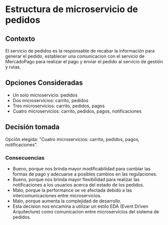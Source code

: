 # Estructura de microservicio de pedidos

## Contexto

El servicio de pedidos es la responsable de recabar la información para generar el pedido, establecer una comunicacion con el servicio de MercadoPago para realizar el pago y enviar el pedido al servicio de gestión y rutas.

## Opciones Consideradas

* Un solo microservicio: pedidos
* Dos microservicios: carrito, pedidos
* Tres microservicios: carrito, pedidos, pagos
* Cuatro microservicios: carrito, pedidos, pagos, notificaciones

## Decisión tomada

Opción elegida: "Cuatro microservicios: carrito, pedidos, pagos, notificaciones". 

### Consecuencias

* Bueno, porque nos brinda mayor modificabilidad para cambiar las formas de pago y adecuarse a posibles cambios en las regulaciones.
* Bueno, porque nos brinda mayor flexibilidad para realizar las notificaciones a los usuarios acerca del estado de los pedidos.
* Malo, porque la performance se ve afectada debido a las intercomunicaciones entre microservicios.
* Malo, porque aumenta la complejidad de desarrollo.
* Esta decision nos encamina a utilizar un estilo EDA (Event Driven Arquitecture) como comunicacion entre microservicios del sistema de pedidos. 
